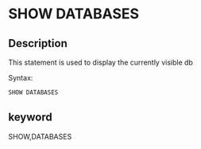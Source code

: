 # SHOW DATABASES

## Description

This statement is used to display the currently visible db

Syntax:

```sql
SHOW DATABASES
```

## keyword

SHOW,DATABASES
